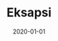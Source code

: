 ---
title: Eksapsi
description:
externalLink:
  url: https://www.megatv.com/tag/eksapsi/
  text: Go to official site
media:
  - source: image
    uid: https://res.cloudinary.com/dc5qotzae/image/upload/v1613306108/daskalakismanos/misc/eksapsi.jpg
tags: 
  - Action
  - Drama
date: 2020-01-01
dateFinish: 2021-01-01
dateFormat: "%Y"
type: television-commercials
---